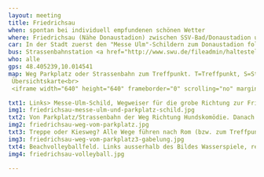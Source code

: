 ```yaml
---
layout: meeting
title: Friedrichsau
when: spontan bei individuell empfundenen schönen Wetter
where: Friedrichsau (Nähe Donaustadion) zwischen SSV-Bad/Donaustadion und Fußgängerbrücke
car: In der Stadt zuerst den "Messe Ulm"-Schildern zum Donaustadion folgen. Beim Parkplatz "P1" einbiegen, das ist ein kostenloser Park&amp;Ride Parkplatz in der Nähe des Donaustadions und direkt an der Strassenbahnhaltestelle "Wohnpark Friedrichsau". Addresse für Navi:Donaustadion Stadionstraße 17, 89073 Ulm, Deutschland
bus: Strassenbahnstation <a href="http://www.swu.de/fileadmin/haltestellen/maps/1053_1.pdf">Wohnpark Friedrichsau</a> der <a href="http://www.swu.de/privatkunden/swu-nahverkehr/fahrplan-liniennetz/haltestellenfahrplaene.html?tx_z7schedules_pi2[name]=Wohnpark+Friedrichsau&tx_z7schedules_pi2[searchby]=name">Linie 1</a>. Dann 5 Min Fussweg nach Süden an der 'Hundskomödie' und einer Festungsanlage vorbei zur Donau. Zwischen einem Volleyballfeld und der Donau und zwischen der Fussgängerbrücke und dem SSV-Bad (siehe Google-Maps Karte)
who: alle
gps: 48.405239,10.014541
map: Weg Parkplatz oder Strassenbahn zum Treffpunkt. T=Treffpunkt, S=Strassenbahnstation, P=Parkplatz P1, V=Volleyballfeld, H=Hundskomödie, F=Fussgängerbrücke, S=SSV-Bad, D=Donaustadion, Z=Standort für Ulmer Zelt/Volksfest/etc 2=Treffpunkt am Ulmer Zelt (nur während Ulmer Zelt und nach Absprache über Mailingliste). Die Donau fliesst von Süden nach Norden, d.h. von der Treffpunkt ist Stromaufwärts von der Fussgängerbrücke.<br><img src="http://maps.googleapis.com/maps/api/staticmap?maptype=hybrid&path=color:0xFF3333CC%7Cweight:10%7C48.408527,10.008984%7C48.40783,10.0091391%7C48.407157,10.011286%7C48.406918,10.012415%7C48.40538,10.0136225%7C48.405277,10.014525&size=640x640&sensor=false&markers=color:yellow%7Clabel:T%7C48.40535,10.014708&markers=color:blue%7Clabel:V%7C48.40566,10.014335&markers=color:blue%7Clabel:P%7C48.407347,10.009371&markers=color:blue%7Clabel:S%7C48.408527,10.008984&markers=color:blue%7Clabel:F%7C48.407298,10.016676&markers=color:blue%7Clabel:S%7C48.40389,10.011317&markers=color:blue%7Clabel:D%7C48.404449,10.009445%7C&markers=color:blue%7Clabel:H%7C48.407538,10.01128&markers=color:blue%7Clabel:Z%7C48.410766,10.015019&markers=color:yellow%7Clabel:2%7C48.410765,10.014419" /><br>
 Übersichtskarte<br>
 <iframe width="640" height="640" frameborder="0" scrolling="no" marginheight="0" marginwidth="0" src="http://maps.google.com/maps?f=q&amp;source=s_q&amp;hl=de&amp;geocode=&amp;q=48.405239,10.014541&amp;aq=&amp;sll=48.405239,10.014541&amp;sspn=0.011054,0.027874&amp;vpsrc=0&amp;ie=UTF8&amp;t=h&amp;z=14&amp;ll=48.405239,10.014541&amp;output=embed"></iframe><br /><small><a href="http://maps.google.com/maps?f=q&amp;source=embed&amp;hl=de&amp;geocode=&amp;q=48.405239,10.014541&amp;aq=&amp;sll=48.405239,10.014541&amp;sspn=0.011054,0.027874&amp;vpsrc=0&amp;ie=UTF8&amp;t=h&amp;z=14&amp;ll=48.405239,10.014541" style="color:#0000FF;text-align:left">Größere Kartenansicht</a></small>

txt1: Links> Messe-Ulm-Schild, Wegweiser für die grobe Richtung zur Friedrichsau in grossen Teilen der Stadt. Rechts> Schild an der Einfahrt zum Parkplatz "P1"
img1: friedrichsau-messe-ulm-und-parkplatz-schild.jpg
txt2: Von Parkplatz/Strassenbahn der Weg Richtung Hundskomödie. Danach geradeaus über das kleine Basketballfeld und dann siehe nächstes Bild.
img2: friedrichsau-weg-vom-parkplatz.jpg
txt3: Treppe oder Kiesweg? Alle Wege führen nach Rom (bzw. zum Treffpunkt)
img3: friedrichsau-weg-vom-parkplatz3-gabelung.jpg
txt4: Beachvolleyballfeld. Links ausserhalb des Bildes Wasserspiele, rechts ausserhalb des Bildes der Treffpunkt, direkt vor der Donau. 
img4: friedrichsau-volleyball.jpg

---
```

